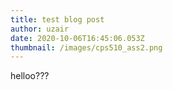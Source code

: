 ```yaml
---
title: test blog post
author: uzair
date: 2020-10-06T16:45:06.053Z
thumbnail: /images/cps510_ass2.png
---
```

helloo???